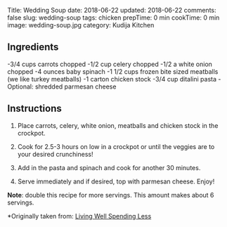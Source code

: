 Title: Wedding Soup
date: 2018-06-22
updated: 2018-06-22
comments: false
slug: wedding-soup
tags: chicken
prepTime: 0 min
cookTime: 0 min
image: wedding-soup.jpg
category: Kudija Kitchen


## Ingredients
-3/4 cups carrots chopped
-1/2 cup celery chopped
-1/2 a white onion chopped
-4 ounces baby spinach
-1 1/2 cups frozen bite sized meatballs (we like turkey meatballs)
-1 carton chicken stock
-3/4 cup ditalini pasta
-Optional: shredded parmesan cheese 

## Instructions
1. Place carrots, celery, white onion, meatballs and chicken stock in the crockpot. 

2. Cook for 2.5-3 hours on low in a crockpot or until the veggies are to your desired crunchiness! 

3. Add in the pasta and spinach and cook for another 30 minutes.

4. Serve immediately and if desired, top with parmesan cheese. Enjoy!

**Note**: double this recipe for more servings. This amount makes about 6 servings.

*Originally taken from: [Living Well Spending Less](https://www.livingwellspendingless.com/2018/02/14/easy-italian-wedding-soup/)